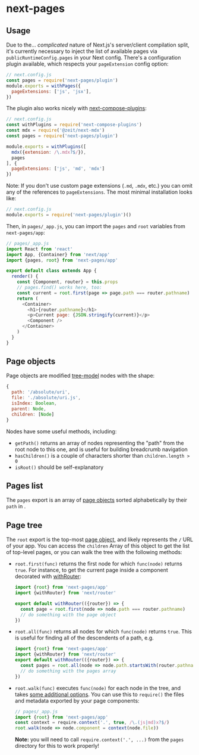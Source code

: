# next-pages

## Usage
Due to the... _complicated_ nature of Next.js's server/client compilation split, it's currently necessary to inject the list of available pages via `publicRuntimeConfig.pages` in your Next config. There's a configuration plugin available, which respects your `pageExtension` config option:

```js
// next.config.js
const pages = require('next-pages/plugin')
module.exports = withPages({
  pageExtensions: ['js', 'jsx'],
})
```

The plugin also works nicely with [next-compose-plugins](https://www.npmjs.com/package/next-compose-plugins):

```js
// next.config.js
const withPlugins = require('next-compose-plugins')
const mdx = require('@zeit/next-mdx')
const pages = require('next-pages/plugin')

module.exports = withPlugins([
  mdx({extension: /\.mdx?$/}),
  pages
], {
  pageExtensions: ['js', 'md', 'mdx']
})
```

Note: If you don't use custom page extensions (`.md`, `.mdx`, etc.) you can omit any of the references to `pageExtensions`. The most minimal installation looks like:

```js
// next.config.js
module.exports = require('next-pages/plugin')()
```

Then, in `pages/_app.js`, you can import the `pages` and `root` variables from `next-pages/app`:

```js
// pages/_app.js
import React from 'react'
import App, {Container} from 'next/app'
import {pages, root} from 'next-pages/app'

export default class extends App {
  render() {
    const {Component, router} = this.props
    // pages.find() works here, too:
    const current = root.first(page => page.path === router.pathname)
    return (
      <Container>
        <h1>{router.pathname}</h1>
        <p>Current page: {JSON.stringify(current)}</p>
        <Component />
      </Container>
    )
  }
}
```

## Page objects
Page objects are modified [tree-model] nodes with the shape:

```js
{
  path: '/absolute/uri',
  file: './absolute/uri.js',
  isIndex: Boolean,
  parent: Node,
  children: [Node]
}
```

Nodes have some useful methods, including:

* `getPath()` returns an array of nodes representing the "path" from the root node to this one, and is useful for building breadcrumb navigation
* `hasChildren()` is a couple of characters shorter than `children.length > 0`
* `isRoot()` should be self-explanatory


## Pages list
The `pages` export is an array of [page objects](#page-objects) sorted alphabetically by their `path` in .

## Page tree
The `root` export is the top-most [page object](#page-objects), and likely represents the `/` URL of your app. You can access the `children` Array of this object to get the list of top-level pages, or you can walk the tree with the following methods:

* `root.first(func)` returns the first node for which `func(node)` returns `true`. For instance, to get the current page inside a component decorated with [withRouter]:

    ```js
    import {root} from 'next-pages/app'
    import {withRouter} from 'next/router'

    export default withRouter(({router}) => {
      const page = root.first(node => node.path === router.pathname)
      // do something with the page object
    })
    ```

* `root.all(func)` returns all nodes for which `func(node)` returns `true`. This is useful for finding all of the descendents of a path, e.g.

    ```js
    import {root} from 'next-pages/app'
    import {withRouter} from 'next/router'
    export default withRouter(({router}) => {
      const pages = root.all(node => node.path.startsWith(router.pathname))
      // do something with the pages array
    })
    ```

* `root.walk(func)` executes `func(node)` for each node in the tree, and takes [some additional options](https://www.npmjs.com/package/tree-model#walk-the-tree). You can use this to `require()` the files and metadata exported by your page components:

    ```js
    // pages/_app.js
    import {root} from 'next-pages/app'
    const context = require.context('.', true, /\.(js|md)x?$/)
    root.walk(node => node.component = context(node.file))
    ```

    **Note:** you will need to call `require.context('.', ...)` from the `pages` directory for this to work properly!

[tree-model]: https://www.npmjs.com/package/tree-model
[withRouter]: https://github.com/zeit/next.js/#using-a-higher-order-component
